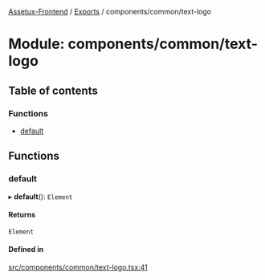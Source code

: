 [Assetux-Frontend](../README.md) / [Exports](../modules.md) / components/common/text-logo

# Module: components/common/text-logo

## Table of contents

### Functions

- [default](components_common_text_logo.md#default)

## Functions

### default

▸ **default**(): `Element`

#### Returns

`Element`

#### Defined in

[src/components/common/text-logo.tsx:41](https://github.com/ASSETUX/frontend/blob/9a68660/src/components/common/text-logo.tsx#L41)
